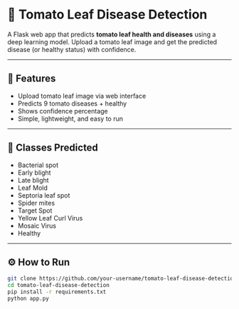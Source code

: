 # 🍅 Tomato Leaf Disease Detection  

A Flask web app that predicts **tomato leaf health and diseases** using a deep learning model. Upload a tomato leaf image and get the predicted disease (or healthy status) with confidence.  

---

## 🚀 Features  
- Upload tomato leaf image via web interface  
- Predicts 9 tomato diseases + healthy  
- Shows confidence percentage  
- Simple, lightweight, and easy to run  

---

## 🧠 Classes Predicted  
- Bacterial spot  
- Early blight  
- Late blight  
- Leaf Mold  
- Septoria leaf spot  
- Spider mites  
- Target Spot  
- Yellow Leaf Curl Virus  
- Mosaic Virus  
- Healthy  

---

## ⚙️ How to Run  
```bash
git clone https://github.com/your-username/tomato-leaf-disease-detection.git
cd tomato-leaf-disease-detection
pip install -r requirements.txt
python app.py
